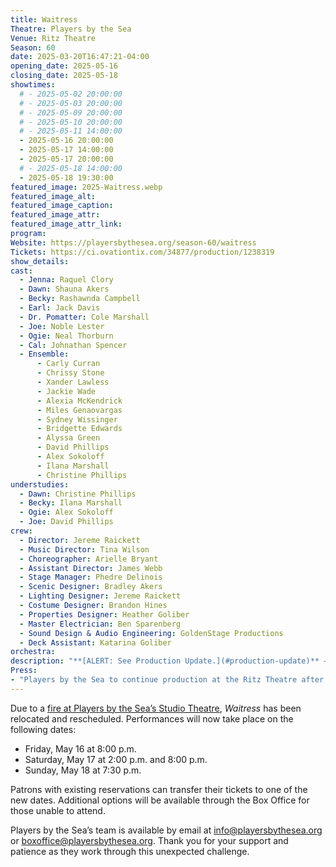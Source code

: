 ```yaml
---
title: Waitress
Theatre: Players by the Sea
Venue: Ritz Theatre
Season: 60
date: 2025-03-20T16:47:21-04:00
opening_date: 2025-05-16
closing_date: 2025-05-18
showtimes:
  # - 2025-05-02 20:00:00
  # - 2025-05-03 20:00:00
  # - 2025-05-09 20:00:00
  # - 2025-05-10 20:00:00
  # - 2025-05-11 14:00:00
  - 2025-05-16 20:00:00
  - 2025-05-17 14:00:00
  - 2025-05-17 20:00:00
  # - 2025-05-18 14:00:00
  - 2025-05-18 19:30:00
featured_image: 2025-Waitress.webp
featured_image_alt: 
featured_image_caption: 
featured_image_attr: 
featured_image_attr_link: 
program:
Website: https://playersbythesea.org/season-60/waitress
Tickets: https://ci.ovationtix.com/34877/production/1238319
show_details: 
cast:
  - Jenna: Raquel Clory
  - Dawn: Shauna Akers
  - Becky: Rashawnda Campbell
  - Earl: Jack Davis
  - Dr. Pomatter: Cole Marshall
  - Joe: Noble Lester
  - Ogie: Neal Thorburn
  - Cal: Johnathan Spencer
  - Ensemble:
      - Carly Curran
      - Chrissy Stone
      - Xander Lawless
      - Jackie Wade
      - Alexia McKendrick
      - Miles Genaovargas
      - Sydney Wissinger
      - Bridgette Edwards
      - Alyssa Green
      - David Phillips
      - Alex Sokoloff
      - Ilana Marshall
      - Christine Phillips
understudies:
  - Dawn: Christine Phillips
  - Becky: Ilana Marshall
  - Ogie: Alex Sokoloff
  - Joe: David Phillips
crew:
  - Director: Jereme Raickett
  - Music Director: Tina Wilson
  - Choreographer: Arielle Bryant
  - Assistant Director: James Webb
  - Stage Manager: Phedre Delinois
  - Scenic Designer: Bradley Akers
  - Lighting Designer: Jereme Raickett
  - Costume Designer: Brandon Hines
  - Properties Designer: Heather Goliber
  - Master Electrician: Ben Sparenberg
  - Sound Design & Audio Engineering: GoldenStage Productions
  - Deck Assistant: Katarina Goliber
orchestra:
description: "**[ALERT: See Production Update.](#production-update)** —  A small-town waitress, caught in a loveless marriage, crafts pies and dreams of a better life, finding hope and transformation in the kitchen."
Press:
- "Players by the Sea to continue production at the Ritz Theatre after being displaced by a fire | News4Jax": https://www.news4jax.com/news/local/2025/05/14/players-by-the-sea-to-continue-production-at-the-ritz-theatre-after-being-displaced-by-a-fire/
---
```


Due to a [fire at Players by the Sea’s Studio Theatre](/news/2025/04/11/fire-at-players-by-the-sea-causes-widespread-damage-cancels-performances/), *Waitress* has been relocated and rescheduled. Performances will now take place on the following dates:

- Friday, May 16 at 8:00 p.m.
- Saturday, May 17 at 2:00 p.m. and 8:00 p.m.
- Sunday, May 18 at 7:30 p.m.

Patrons with existing reservations can transfer their tickets to one of the new dates. Additional options will be available through the Box Office for those unable to attend.

Players by the Sea’s team is available by email at info@playersbythesea.org or boxoffice@playersbythesea.org. Thank you for your support and patience as they work through this unexpected challenge.